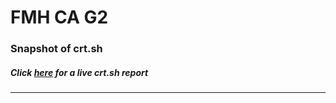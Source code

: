 # FMH CA G2
### Snapshot of crt.sh
##### Click [here](https://crt.sh/?q=B968FBFC3ECA285AADC38D2367727241FF7D3733F1278F8A4F50ECC8C0EF1E80) for a live crt.sh report

---
